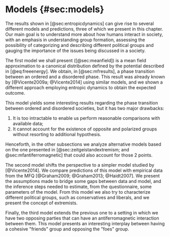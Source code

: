 
# Models {#sec:models}

The results shown in [@sec:entropicdynamics] can give rise to several different models and predictions, three of which we present in this chapter. Our main goal is to understand more about how humans interact in society, with an emphasis in understanding group formation, assessing the possibility of categorizing and describing different political groups and gauging the importance of the issues being discussed in a society.

The first model we shall present ([@sec:meanfield]) is a mean field approximation to a canonical distribution defined by the potential described in [@eq:freeenergy]. We obtain, in [@sec:mfresults], a phase transition between an ordered and a disordered phase. This result was already known by [@Vicente2009a; @Vicente2014] using similar models, and we shown a different approach employing entropic dynamics to obtain the expected outcome.

This model yields some interesting results regarding the phase transition between ordered and disordered societies, but it has two major drawbacks:

1. It is too intractable to enable us perform reasonable comparisons with available data;
2. It cannot account for the existence of opposite and polarized groups without resorting to additional hypothesis.

Henceforth, in the other subsections we analyze alternative models based on the one presented in [@sec:zeitgeistandextremism; and @sec:mfantiferromagnetic]  that could also account for those 2 points.
<!-- Both models are built taking into consideration efforts made in [@Vicente2014] -->

<!-- Henceforth, in the other subsections we analyze alternative models based on the one presented in Vicente et al. 2014 that could also account for those 2 points. The first one consists of an analysis of the large dataset built by [@Graham2013] containing the responses to a set of questions about moral issues from $N \sim \mathcal{O}(10^5)$ persons from several countries. The second one is a saddle-point approximation to a bipartite society model with possibility of antiferromagnetic interactions between the 2 groups. -->

The second model shifts the perspective to a simpler model studied by [@Vicente2014]. We compare predictions of this model with empirical data from the MFQ [@Graham2009; @Graham2013; @Haidt2007]. We present the assumptions made to bridge some gaps between data and model, and the inference steps needed to estimate, from the questionnaire, some parameters of the model. From this model we also try to characterize different political groups, such as conservatives and liberals, and we present the concept of extremists.

<!-- The first one analyzes the importance of the questions being discussed by the agents in a given society, comparing with data from Moral Foundation group of [@Graham2009]. This study is motivated by the following questions: Are all extremists the same? Are conservative people more extremists than liberal ones? How can we characterize those groups?; -->

Finally, the third model extends the previous one to a setting in which we have two opposing parties that can have an antiferromagnetic interaction between them. This model presents an interesting interplay between having a cohesive "friends" group and opposing the "foes" group.
<!-- We will see that it becomes possible to extend the level of noise between agents $\varepsilon$ to values not reachable in [@sec:meanfield]. -->

<!-- The second study is a bipartite society model in which we have ferromagnetic interactions inside each group, and possibly antiferromagnetic interactions between agents of the two groups. -->
